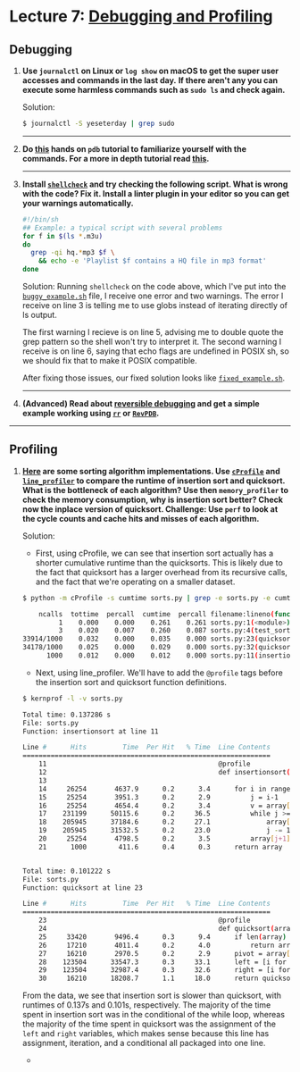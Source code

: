 # Lecture 7: [Debugging and Profiling](https://missing.csail.mit.edu/2020/debugging-profiling/)

## Debugging

1. **Use `journalctl` on Linux or `log show` on macOS to get the super user accesses and commands in the last day.**
**If there aren't any you can execute some harmless commands such as `sudo ls` and check again.**

    Solution:
    ```bash
    $ journalctl -S yeseterday | grep sudo
    ```

    ---
1. **Do [this](https://github.com/spiside/pdb-tutorial) hands on `pdb` tutorial to familiarize yourself with the commands. For a more in depth tutorial read [this](https://realpython.com/python-debugging-pdb).**

    ---
1. **Install [`shellcheck`](https://www.shellcheck.net/) and try checking the following script. What is wrong with the code? Fix it. Install a linter plugin in your editor so you can get your warnings automatically.**

   ```bash
   #!/bin/sh
   ## Example: a typical script with several problems
   for f in $(ls *.m3u)
   do
     grep -qi hq.*mp3 $f \
       && echo -e 'Playlist $f contains a HQ file in mp3 format'
   done
   ```

    Solution:
    Running `shellcheck` on the code above, which I've put into the [`buggy_example.sh`](./buggy_example.sh) file, I receive one error and two warnings. The error I receive on line 3 is telling me to use globs instead of iterating directly of ls output.

    The first warning I recieve is on line 5, advising me to double quote the grep pattern so the shell won't try to interpret it. The second warning I receive is on line 6, saying that echo flags are undefined in POSIX sh, so we should fix that to make it POSIX compatible.

    After fixing those issues, our fixed solution looks like [`fixed_example.sh`](./fixed_example.sh).

    ---
1. **(Advanced) Read about [reversible debugging](https://undo.io/resources/reverse-debugging-whitepaper/) and get a simple example working using [`rr`](https://rr-project.org/) or [`RevPDB`](https://morepypy.blogspot.com/2016/07/reverse-debugging-for-python.html).**

---
## Profiling

1. **[Here](/static/files/sorts.py) are some sorting algorithm implementations. Use [`cProfile`](https://docs.python.org/3/library/profile.html) and [`line_profiler`](https://github.com/pyutils/line_profiler) to compare the runtime of insertion sort and quicksort. What is the bottleneck of each algorithm? Use then `memory_profiler` to check the memory consumption, why is insertion sort better? Check now the inplace version of quicksort. Challenge: Use `perf` to look at the cycle counts and cache hits and misses of each algorithm.**

    Solution:
    - First, using cProfile, we can see that insertion sort actually has a shorter cumulative runtime than the quicksorts. This is likely due to the fact that quicksort has a larger overhead from its recursive calls, and the fact that we're operating on a smaller dataset.

    ```bash
    $ python -m cProfile -s cumtime sorts.py | grep -e sorts.py -e cumtime

        ncalls  tottime  percall  cumtime  percall filename:lineno(function)
             1    0.000    0.000    0.261    0.261 sorts.py:1(<module>)
             3    0.020    0.007    0.260    0.087 sorts.py:4(test_sorted)
    33914/1000    0.032    0.000    0.035    0.000 sorts.py:23(quicksort)
    34178/1000    0.025    0.000    0.029    0.000 sorts.py:32(quicksort_inplace)
          1000    0.012    0.000    0.012    0.000 sorts.py:11(insertionsort)
    ```

    - Next, using line_profiler. We'll have to add the `@profile` tags before the insertion sort and quicksort function definitions.

    ```bash
    $ kernprof -l -v sorts.py

    Total time: 0.137286 s
    File: sorts.py
    Function: insertionsort at line 11

    Line #      Hits         Time  Per Hit   % Time  Line Contents
    ==============================================================
        11                                           @profile
        12                                           def insertionsort(array):
        13                                           
        14     26254       4637.9      0.2      3.4      for i in range(len(array)):
        15     25254       3951.3      0.2      2.9          j = i-1
        16     25254       4654.4      0.2      3.4          v = array[i]
        17    231199      50115.6      0.2     36.5          while j >= 0 and v < array[j]:
        18    205945      37184.6      0.2     27.1              array[j+1] = array[j]
        19    205945      31532.5      0.2     23.0              j -= 1
        20     25254       4798.5      0.2      3.5          array[j+1] = v
        21      1000        411.6      0.4      0.3      return array

    
    Total time: 0.101222 s
    File: sorts.py
    Function: quicksort at line 23

    Line #      Hits         Time  Per Hit   % Time  Line Contents
    ==============================================================
        23                                           @profile
        24                                           def quicksort(array):
        25     33420       9496.4      0.3      9.4      if len(array) <= 1:
        26     17210       4011.4      0.2      4.0          return array
        27     16210       2970.5      0.2      2.9      pivot = array[0]
        28    123504      33547.3      0.3     33.1      left = [i for i in array[1:] if i < pivot]
        29    123504      32987.4      0.3     32.6      right = [i for i in array[1:] if i >= pivot]
        30     16210      18208.7      1.1     18.0      return quicksort(left) + [pivot] + quicksort(right)
    ```

    From the data, we see that insertion sort is slower than quicksort, with runtimes of 0.137s and 0.101s, respectively. The majority of the time spent in insertion sort was in the conditional of the while loop, whereas the majority of the time spent in quicksort was the assignment of the `left` and `right` variables, which makes sense because this line has assignment, iteration, and a conditional all packaged into one line.

    - 
